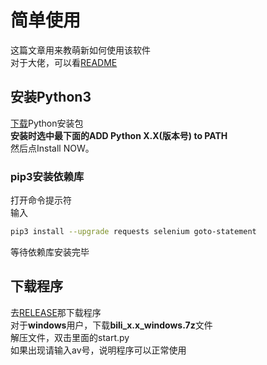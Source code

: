 # 简单使用
这篇文章用来教萌新如何使用该软件   
对于大佬，可以看[README](README.md)

## 安装Python3
[下载](https://www.python.org/downloads/)Python安装包   
**安装时选中最下面的ADD Python X.X(版本号) to PATH**   
然后点Install NOW。

### pip3安装依赖库
打开命令提示符   
输入
``` bash
pip3 install --upgrade requests selenium goto-statement
```
等待依赖库安装完毕

## 下载程序
去[RELEASE](../../releases)那下载程序  
对于**windows**用户，下载**bili_x.x_windows.7z**文件   
解压文件，双击里面的start.py   
如果出现请输入av号，说明程序可以正常使用
